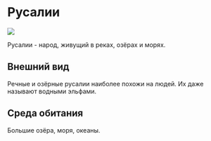 # Русалии

![](https://www.wallpaperflare.com/static/824/334/498/fantasy-art-artwork-mermaids-underwater-wallpaper-preview.jpg)

Русалии - народ, живущий в реках, озёрах и морях.

## Внешний вид

Речные и озёрные русалии наиболее похожи на людей. Их даже называют водными эльфами.

## Среда обитания

Большие озёра, моря, океаны.
